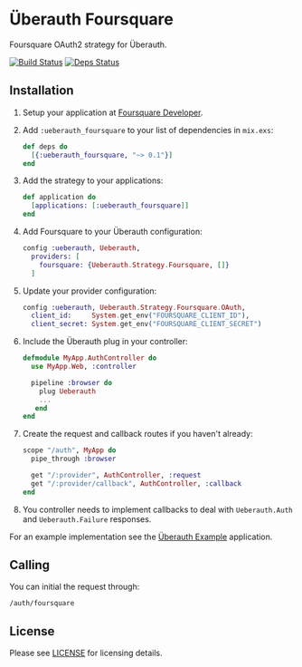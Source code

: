 # Überauth Foursquare

Foursquare OAuth2 strategy for Überauth.

[![Build Status](https://travis-ci.org/borodiychuk/ueberauth_foursquare.svg?branch=master)](https://travis-ci.org/borodiychuk/ueberauth_foursquare) [![Deps Status](https://beta.hexfaktor.org/badge/all/github/borodiychuk/ueberauth_foursquare.svg)](https://beta.hexfaktor.org/github/borodiychuk/ueberauth_foursquare) 


## Installation

1. Setup your application at [Foursquare Developer](https://developer.foursquare.com/).

1. Add `:ueberauth_foursquare` to your list of dependencies in `mix.exs`:

    ```elixir
    def deps do
      [{:ueberauth_foursquare, "~> 0.1"}]
    end
    ```

1. Add the strategy to your applications:

    ```elixir
    def application do
      [applications: [:ueberauth_foursquare]]
    end
    ```

1. Add Foursquare to your Überauth configuration:

    ```elixir
    config :ueberauth, Ueberauth,
      providers: [
        foursquare: {Ueberauth.Strategy.Foursquare, []}
      ]
    ```

1.  Update your provider configuration:

    ```elixir
    config :ueberauth, Ueberauth.Strategy.Foursquare.OAuth,
      client_id:     System.get_env("FOURSQUARE_CLIENT_ID"),
      client_secret: System.get_env("FOURSQUARE_CLIENT_SECRET")
    ```

1.  Include the Überauth plug in your controller:

    ```elixir
    defmodule MyApp.AuthController do
      use MyApp.Web, :controller

      pipeline :browser do
        plug Ueberauth
        ...
       end
    end
    ```

1.  Create the request and callback routes if you haven't already:

    ```elixir
    scope "/auth", MyApp do
      pipe_through :browser

      get "/:provider", AuthController, :request
      get "/:provider/callback", AuthController, :callback
    end
    ```

1. You controller needs to implement callbacks to deal with `Ueberauth.Auth` and `Ueberauth.Failure` responses.

For an example implementation see the [Überauth Example](https://github.com/ueberauth/ueberauth_example) application.

## Calling

You can initial the request through:

    /auth/foursquare

## License

Please see [LICENSE](https://github.com/borodiychuk/ueberauth_foursquare/blob/master/LICENSE) for licensing details.
